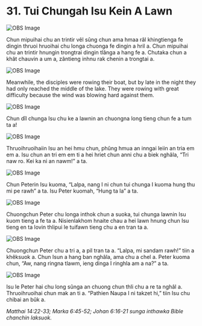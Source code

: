 # 31. Tui Chungah Isu Kein A Lawn

![OBS Image](https://cdn.door43.org/obs/jpg/360px/obs-en-31-01.jpg)

Chun mipuihai chu an trintir vêl sûng chun ama hmaa râl khingtienga fe dingin thruoi hruoihai chu longa chuonga fe dingin a hril a. Chun mipuihai chu an trintir hnungin trongtrai dingin tlânga a hang fe a. Chutaka chun a khât chauvin a um a, zântieng inhnu rak chenin a trongtai a.

![OBS Image](https://cdn.door43.org/obs/jpg/360px/obs-en-31-02.jpg)

Meanwhile, the disciples were rowing their boat, but by late in the night they had only reached the middle of the lake. They were rowing with great difficulty because the wind was blowing hard against them.

![OBS Image](https://cdn.door43.org/obs/jpg/360px/obs-en-31-03.jpg)

Chun dîl chunga Isu chu ke a lawnin an chuongna long tieng chun fe a tum ta a!

![OBS Image](https://cdn.door43.org/obs/jpg/360px/obs-en-31-04.jpg)

Thruoihruoihaiin Isu an hei hmu chun, phûng hmua an inngai leiin an tria em em a. Isu chun an tri em em ti a hei hriet chun anni chu a biek nghâla, “Tri naw ro. Kei ka ni an nawm!” a ta.

![OBS Image](https://cdn.door43.org/obs/jpg/360px/obs-en-31-05.jpg)

Chun Peterin Isu kuoma, “Lalpa, nang I ni chun tui chunga I kuoma hung thu mi pe rawh” a ta. Isu Peter kuomah, “Hung ta la” a ta.

![OBS Image](https://cdn.door43.org/obs/jpg/360px/obs-en-31-06.jpg)

Chuongchun Peter chu longa inthok chun a suoka, tui chunga lawnin Isu kuom tieng a fe ta a. Nisienlakhom hnaite chau a hei lawn hnung chun Isu tieng en ta lovin thlipui le tuifawn tieng chu a en tran ta a.

![OBS Image](https://cdn.door43.org/obs/jpg/360px/obs-en-31-07.jpg)

Chuongchun Peter chu a tri a, a pil tran ta a. “Lalpa, mi sandam rawh!” tiin a khêksuok a. Chun Isun a hang ban nghâla, ama chu a chel a. Peter kuoma chun, “Aw, nang ringna tlawm, ieng dinga I ringhla am a na?” a ta.

![OBS Image](https://cdn.door43.org/obs/jpg/360px/obs-en-31-08.jpg)

Isu le Peter hai chu long sûnga an chuong chun thli chu a re ta nghâl a. Thruoihruoihai chun mak an ti a. “Pathien Naupa I ni takzet hi,” tiin Isu chu chibai an bûk a.

_Matthai 14:22-33; Marka 6:45-52; Johan 6:16-21 sunga inthawka Bible chanchin laksuok._